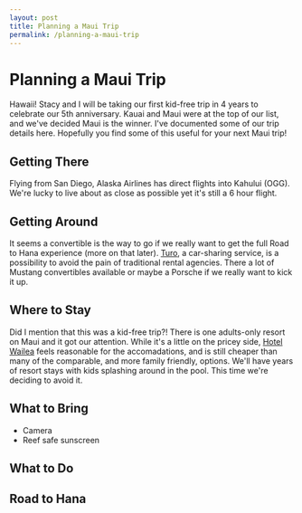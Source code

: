 ```yaml
---
layout: post
title: Planning a Maui Trip
permalink: /planning-a-maui-trip
---
```


# Planning a Maui Trip

Hawaii! Stacy and I will be taking our first kid-free trip in 4 years to celebrate our 5th anniversary. Kauai and Maui were at the top of our list, and we've decided Maui is the winner. I've documented some of our trip details here. Hopefully you find some of this useful for your next Maui trip!

## Getting There

Flying from San Diego, Alaska Airlines has direct flights into Kahului (OGG). We're lucky to live about as close as possible yet it's still a 6 hour flight.

## Getting Around

It seems a convertible is the way to go if we really want to get the full Road to Hana experience (more on that later). [Turo](https://www.turo.com), a car-sharing service, is a possibility to avoid the pain of traditional rental agencies. There a lot of Mustang convertibles available or maybe a Porsche if we really want to kick it up.

## Where to Stay

Did I mention that this was a kid-free trip?! There is one adults-only resort on Maui and it got our attention. While it's a little on the pricey side, [Hotel Wailea](https://www.hotelwailea.com) feels reasonable for the accomadations, and is still cheaper than many of the comparable, and more family friendly, options. We'll have years of resort stays with kids splashing around in the pool. This time we're deciding to avoid it.

## What to Bring

- Camera
- Reef safe sunscreen

## What to Do

## Road to Hana
